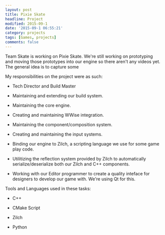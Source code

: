 ```yaml
---
layout: post
title: Pixie Skate
headline: Project
modified: 2015-09-1
date: '2015-09-1 06:55:21'
category: projects
tags: [Games, projects]
comments: false
---
```


Team Skate is working on Pixie Skate. We're still working on prototyping and moving those prototypes into our engine so there aren't any videos yet. The general idea is to capture some

My responsibilities on the project were as such:

- Tech Director and Build Master

- Maintaining and extending our build system.  

- Maintaining the core engine.

- Creating and maintaining WWise integration.

- Maintaining the component/composition system.

- Creating and maintaining the input systems.

- Binding our engine to Zilch, a scripting language we use for some game play code.  

- Utilitizing the reflection system provided by Zilch to automatically serialize/deserialize both our Zilch and C++ components.

- Working with our Editor programmer to create a quality inteface for designers to develop our game with. We're using Qt for this.

Tools and Languages used in these tasks:

- C++  

- CMake Script  

- Zilch  

- Python  